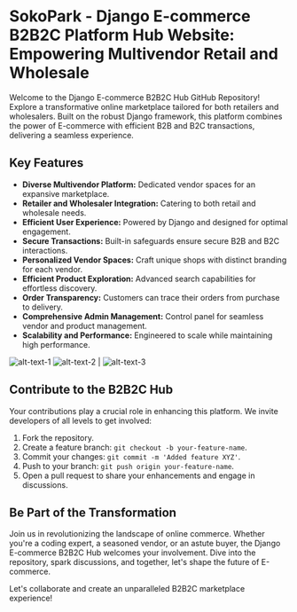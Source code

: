 # SokoPark - Django E-commerce B2B2C Platform Hub Website: Empowering Multivendor Retail and Wholesale 

Welcome to the Django E-commerce B2B2C Hub GitHub Repository! Explore a transformative online marketplace tailored for both retailers and wholesalers. Built on the robust Django framework, this platform combines the power of E-commerce with efficient B2B and B2C transactions, delivering a seamless experience.



## Key Features

- **Diverse Multivendor Platform:** Dedicated vendor spaces for an expansive marketplace.
- **Retailer and Wholesaler Integration:** Catering to both retail and wholesale needs.
- **Efficient User Experience:** Powered by Django and designed for optimal engagement.
- **Secure Transactions:** Built-in safeguards ensure secure B2B and B2C interactions.
- **Personalized Vendor Spaces:** Craft unique shops with distinct branding for each vendor.
- **Efficient Product Exploration:** Advanced search capabilities for effortless discovery.
- **Order Transparency:** Customers can trace their orders from purchase to delivery.
- **Comprehensive Admin Management:** Control panel for seamless vendor and product management.
- **Scalability and Performance:** Engineered to scale while maintaining high performance.

![alt-text-1](https://github.com/ziauldin123/django-ecommerce-B2B2C/blob/0ce7dbcd2ef5abae104d322c655c51acfcc5420b/screenshots/SokoPark%20-%20Django%20E-commerce%20B2B2C.png?raw=true "SokoPark - Django E-commerce B2B2C")
![alt-text-2](https://github.com/ziauldin123/django-ecommerce-B2B2C/blob/4aab104e488bae2acf083367982b563eac2daf2a/screenshots/SokoPark%20-%20Django%20E-commerce%20B2B2C-products.png?raw=true "SokoPark - Django E-commerce B2B2C-products") | ![alt-text-3](https://github.com/ziauldin123/django-ecommerce-B2B2C/blob/83ee976a232cb2ca4ba4db21a5f3dce1029ae1fe/screenshots/SokoPark%20-%20Django%20E-commerce%20B2B2C2.png "SokoPark - Django E-commerce B2B2C-product")

## Contribute to the B2B2C Hub

Your contributions play a crucial role in enhancing this platform. We invite developers of all levels to get involved:

1. Fork the repository.
2. Create a feature branch: `git checkout -b your-feature-name`.
3. Commit your changes: `git commit -m 'Added feature XYZ'`.
4. Push to your branch: `git push origin your-feature-name`.
5. Open a pull request to share your enhancements and engage in discussions.

## Be Part of the Transformation

Join us in revolutionizing the landscape of online commerce. Whether you're a coding expert, a seasoned vendor, or an astute buyer, the Django E-commerce B2B2C Hub welcomes your involvement. Dive into the repository, spark discussions, and together, let's shape the future of E-commerce.

Let's collaborate and create an unparalleled B2B2C marketplace experience!
